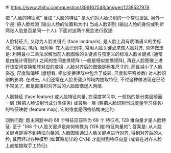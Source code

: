 #! https://www.zhihu.com/question/396162548/answer/1238537979

[comment]: <> (Answer URL: https://www.zhihu.com/question/396162548/answer/1238537979)
[comment]: <> (Question Title: dlib中，获取到的68个人脸特征是如何转换为128维向量的?)
[comment]: <> (Author Name: 采石工)
[comment]: <> (Create Time: 2020-05-22 11:52:22)

把 "人脸的特征点" 当成 "人脸的特征" 是人们对人脸识别的一个常见误区, 另外一个是: 把人脸检测 (输出人脸的位置和大小) 当成人脸识别
(输出人脸的身份或判断两张人脸是否是同一个人). 下面对这两个概念进行叙述:

人脸特征点, 又称为人脸关键点 (face landmark), 是人脸上具有明确语义的坐标点, 如鼻尖, 嘴角, 眼角等. 在人脸识别中,
常用人脸关键点来做人脸对齐, 具体做法是: 利用最小二乘法求解当前人脸图像的关键点与预定义的标准人脸关键点 (通常是由统计得到的) 之间的空间变换矩阵
(一般是相似变换矩阵), 再在人脸图像上进行该空间变换矩阵对应的变换. 人脸对齐后的图像是标准尺寸的, 而且减小了人脸姿态, 尺度和偏移 (想想看,
相似变换矩阵中包含了旋转, 尺度和平移参数) 对人脸识别的影响. 在过去, 人们还常在人脸关键点邻域内提取特征, 不过这种做法现在已经不常见了,
都是直接将对齐后的人脸图像送入网络.

人脸特征 (face feature) 或人脸特征向量, 在深度学习中, 一般指的是分类层前面一层 (若把人脸识别当成分类任务) 或最后一层
(若把人脸识别当成度量学习任务) 的特征映射 (feature map), 它的维度是网络结构决定的.

回到问题: 题主问题中的 68 个特征应该称为 68 个 特征点, 128 维向量才是人脸特征. 至于 "(68 个)人脸关键点是如何转换为 (128
维)特征向量的", 答案是: 从人脸关键点是得不到特征向量的. 人脸图像通过人脸关键点进行对齐, 得到对齐后的人脸, 其再经过各种模型 (如耳熟能详的
CNN) 才能得到特征向量 (或者在对齐人脸上直接提取手工特征).

